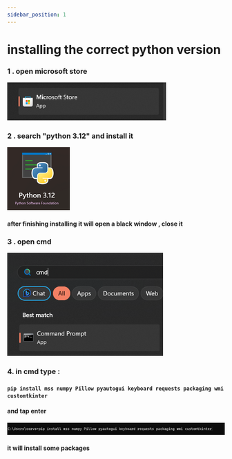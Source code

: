 ```yaml
---
sidebar_position: 1
---
```


# installing the correct python version

### 1 . open microsoft store
![image](msstore.png)

### 2 . search "python 3.12" and install it 

![image](python.png)

#### after finishing installing it will open a black window , close it 

### 3 . open cmd 
![image](cmd.png)

### 4. in cmd type :
#### ``pip install mss numpy Pillow pyautogui keyboard requests packaging wmi customtkinter``
#### and tap enter
![image](pip.png)
#### it will install some packages 